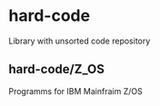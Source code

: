 # hard-code
Library with unsorted code repository

## hard-code/Z_OS
Programms for IBM Mainfraim Z/OS 
